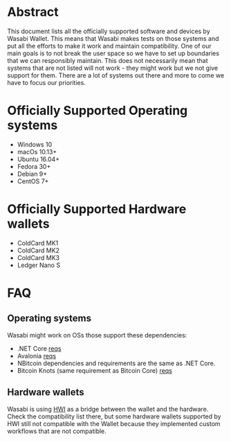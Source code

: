 # Abstract

This document lists all the officially supported software and devices by Wasabi Wallet. This means that Wasabi makes tests on those systems and put all the efforts to make it work and maintain compatibility. One of our main goals is to not break the user space so we have to set up boundaries that we can responsibly maintain. This does not necessarily mean that systems that are not listed will not work - they might work but we not give support for them. There are a lot of systems out there and more to come we have to focus our priorities.

# Officially Supported Operating systems

- Windows 10
- macOs 10.13+
- Ubuntu 16.04+
- Fedora 30+
- Debian 9+
- CentOS 7+

# Officially Supported Hardware wallets

- ColdCard MK1
- ColdCard MK2
- ColdCard MK3
- Ledger Nano S

# FAQ

## Operating systems

Wasabi might work on OSs those support these dependencies:
- .NET Core [reqs](https://github.com/dotnet/core/blob/master/release-notes/3.1/3.1-supported-os.md)
- Avalonia [reqs](https://github.com/AvaloniaUI/Avalonia/wiki/Runtime-Requirements)
- NBitcoin dependencies and requirements are the same as .NET Core. 
- Bitcoin Knots (same requirement as Bitcoin Core) [reqs](https://bitcoin.org/en/bitcoin-core/features/requirements#system-requirements)

## Hardware wallets

Wasabi is using [HWI](https://github.com/bitcoin-core/HWI) as a bridge between the wallet and the hardware. Check the compatibility list there, but some hardware wallets supported by HWI still not compatible with the Wallet because they implemented custom workflows that are not compatible.
